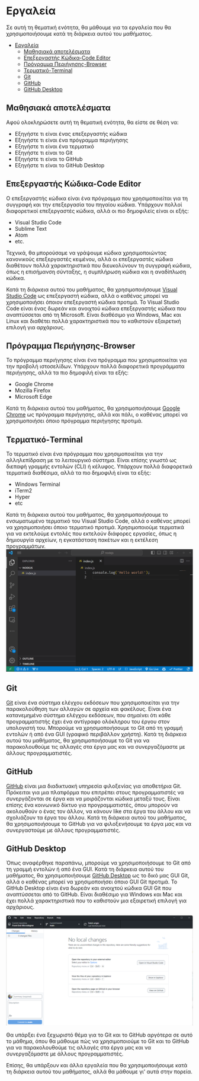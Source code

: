 # Εργαλεία

Σε αυτή τη θεματική ενότητα, θα μάθουμε για τα εργαλεία που θα χρησιμοποιήσουμε κατά τη διάρκεια αυτού του μαθήματος.

- [Εργαλεία](#tools)
  - [Μαθησιακά αποτελέσματα](#Μαθησιακά-αποτελέσματα)
  - [Επεξεργαστής Κώδικα-Code Editor](#Επεξεργαστής-Κώδικα---Code-Editor)
  - [Πρόγραμμα Περιήγησης-Browser](#Πρόγραμμα-Περιήγησης---Browser)
  - [Τερματικό-Terminal](#Τερματικό---Terminal)
  - [Git](#git)
  - [GitHub](#github)
  - [GitHub Desktop](#github-desktop)

## Μαθησιακά αποτελέσματα

Αφού ολοκληρώσετε αυτή τη θεματική ενότητα, θα είστε σε θέση να:

- Εξηγήστε τι είναι ένας επεξεργαστής κώδικα
- Εξηγήστε τι είναι ένα πρόγραμμα περιήγησης
- Εξηγήστε τι είναι ένα τερματικό
- Εξηγήστε τι είναι το Git
- Εξηγήστε τι είναι το GitHub
- Εξηγήστε τι είναι το GitHub Desktop

## Επεξεργαστής Κώδικα-Code Editor

Ο επεξεργαστής κώδικα είναι ένα πρόγραμμα που χρησιμοποιείται για τη συγγραφή και την επεξεργασία του πηγαίου κώδικα. Υπάρχουν πολλοί διαφορετικοί επεξεργαστές κώδικα, αλλά οι πιο δημοφιλείς είναι οι εξής:
- Visual Studio Code
- Sublime Text
- Atom
- etc.

Τεχνικά, θα μπορούσαμε να γράψουμε κώδικα χρησιμοποιώντας κανονικούς επεξεργαστές κειμένου, αλλά οι επεξεργαστές κώδικα διαθέτουν πολλά χαρακτηριστικά που διευκολύνουν τη συγγραφή κώδικα, όπως η επισήμανση σύνταξης, η συμπλήρωση κώδικα και η αναδίπλωση κώδικα.

Κατά τη διάρκεια αυτού του μαθήματος, θα χρησιμοποιήσουμε [Visual Studio Code](https://code.visualstudio.com/) ως επεξεργαστή κώδικα, αλλά ο καθένας μπορεί να χρησιμοποιήσει όποιον επεξεργαστή κώδικα προτιμά. Το Visual Studio Code είναι ένας δωρεάν και ανοιχτού κώδικα επεξεργαστής κώδικα που αναπτύσσεται από τη Microsoft. Είναι διαθέσιμο για Windows, Mac και Linux και διαθέτει πολλά χαρακτηριστικά που το καθιστούν εξαιρετική επιλογή για αρχάριους.

## Πρόγραμμα Περιήγησης-Browser

Το πρόγραμμα περιήγησης είναι ένα πρόγραμμα που χρησιμοποιείται για την προβολή ιστοσελίδων. Υπάρχουν πολλά διαφορετικά προγράμματα περιήγησης, αλλά τα πιο δημοφιλή είναι τα εξής: 
- Google Chrome
- Mozilla Firefox
- Microsoft Edge

Κατά τη διάρκεια αυτού του μαθήματος, θα χρησιμοποιήσουμε [Google Chrome](https://www.google.com/chrome/) ως πρόγραμμα περιήγησης, αλλά και πάλι, ο καθένας μπορεί να χρησιμοποιήσει όποιο πρόγραμμα περιήγησης προτιμά.

## Τερματικό-Terminal

Το τερματικό είναι ένα πρόγραμμα που χρησιμοποιείται για την αλληλεπίδραση με το λειτουργικό σύστημα. Είναι επίσης γνωστό ως διεπαφή γραμμής εντολών (CLI) ή κέλυφος. Υπάρχουν πολλά διαφορετικά τερματικά διαθέσιμα, αλλά τα πιο δημοφιλή είναι τα εξής: 
- Windows Terminal
- iTerm2
- Hyper
- etc

Κατά τη διάρκεια αυτού του μαθήματος, θα χρησιμοποιήσουμε το ενσωματωμένο τερματικό του Visual Studio Code, αλλά ο καθένας μπορεί να χρησιμοποιήσει όποιο τερματικό προτιμά. Χρησιμοποιούμε τερματικά για να εκτελούμε εντολές που εκτελούν διάφορες εργασίες, όπως η δημιουργία αρχείων, η εγκατάσταση πακέτων και η εκτέλεση προγραμμάτων.
![Running Node](../NodeJS/RunningNode.gif)

## Git

[Git](https://git-scm.com/) είναι ένα σύστημα ελέγχου εκδόσεων που χρησιμοποιείται για την παρακολούθηση των αλλαγών σε αρχεία και φακέλους. Είναι ένα κατανεμημένο σύστημα ελέγχου εκδόσεων, που σημαίνει ότι κάθε προγραμματιστής έχει ένα αντίγραφο ολόκληρου του έργου στον υπολογιστή του. Μπορούμε να χρησιμοποιήσουμε το Git από τη γραμμή εντολών ή από ένα GUI (γραφικό περιβάλλον χρήστη).
Κατά τη διάρκεια αυτού του μαθήματος, θα χρησιμοποιήσουμε το Git για να παρακολουθούμε τις αλλαγές στα έργα μας και να συνεργαζόμαστε με άλλους προγραμματιστές.
## GitHub


[GitHub](https://www.github.com) είναι μια διαδικτυακή υπηρεσία φιλοξενίας για αποθετήρια Git. Πρόκειται για μια πλατφόρμα που επιτρέπει στους προγραμματιστές να συνεργάζονται σε έργα και να μοιράζονται κώδικα μεταξύ τους. Είναι επίσης ένα κοινωνικό δίκτυο για προγραμματιστές, όπου μπορούν να ακολουθούν ο ένας τον άλλον, να κάνουν like στα έργα του άλλου και να σχολιάζουν τα έργα του άλλου. Κατά τη διάρκεια αυτού του μαθήματος, θα χρησιμοποιήσουμε το GitHub για να φιλοξενήσουμε τα έργα μας και να συνεργαστούμε με άλλους προγραμματιστές.

## GitHub Desktop

Όπως αναφέρθηκε παραπάνω, μπορούμε να χρησιμοποιήσουμε το Git από τη γραμμή εντολών ή από ένα GUI. Κατά τη διάρκεια αυτού του μαθήματος, θα χρησιμοποιήσουμε 
[GitHub Desktop](https://desktop.github.com/) ως το δικό μας GUI Git, αλλά ο καθένας μπορεί να χρησιμοποιήσει όποιο GUI Git προτιμά. Το GitHub Desktop είναι ένα δωρεάν και ανοιχτού κώδικα GUI Git που αναπτύσσεται από το GitHub. Είναι διαθέσιμο για Windows και Mac και έχει πολλά χαρακτηριστικά που το καθιστούν μια εξαιρετική επιλογή για αρχάριους.

![Github Desktop](GithubDesktop.png)

Θα υπάρξει ένα ξεχωριστό θέμα για το Git και το GitHub αργότερα σε αυτό το μάθημα, όπου θα μάθουμε πώς να χρησιμοποιούμε το Git και το GitHub για να παρακολουθούμε τις αλλαγές στα έργα μας και να συνεργαζόμαστε με άλλους προγραμματιστές.

Επίσης, θα υπάρξουν και άλλα εργαλεία που θα χρησιμοποιήσουμε κατά τη διάρκεια αυτού του μαθήματος, αλλά θα μάθουμε γι' αυτά στην πορεία.
